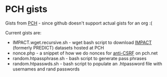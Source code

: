 # PCH gists
Gists from [PCH](http://pch.net) - since github doesn't support actual gists for an org :(

Current gists are:

* IMPACT.wget.recursive.sh - wget bash script to download [IMPACT](https://www.impactcybertrust.org/)  (formerly PREDICT) datasets hosted at PCH
* nonce.php - a snippet of how we do nonces for [anti-CSRF](https://www.owasp.org/index.php/Cross-Site_Request_Forgery_%28CSRF%29) on pch.net
* random.htpassphrase.sh - bash script to generate pass phrases
* random.htpasswds.sh - bash script to populate an .htpassword file 
    with usernames and rand passwords